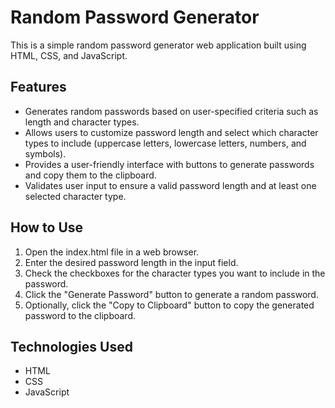 # Random Password Generator
This is a simple random password generator web application built using HTML, CSS, and JavaScript.

## Features
+ Generates random passwords based on user-specified criteria such as length and character types.
+ Allows users to customize password length and select which character types to include (uppercase letters, lowercase letters, numbers, and symbols).
+ Provides a user-friendly interface with buttons to generate passwords and copy them to the clipboard.
+ Validates user input to ensure a valid password length and at least one selected character type.

## How to Use
1. Open the index.html file in a web browser.
2. Enter the desired password length in the input field.
3. Check the checkboxes for the character types you want to include in the password.
4. Click the "Generate Password" button to generate a random password.
5. Optionally, click the "Copy to Clipboard" button to copy the generated password to the clipboard.

## Technologies Used
+ HTML
+ CSS
+ JavaScript